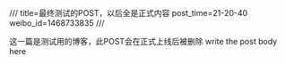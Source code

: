 ///
title=最终测试的POST，以后全是正式内容
post_time=21-20-40
weibo_id=1468733835
///

这一篇是测试用的博客，此POST会在正式上线后被删除
write the post body here
